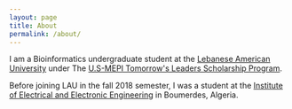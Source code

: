 ```yaml
---
layout: page
title: About
permalink: /about/
---
```


I am a Bioinformatics undergraduate student at the [Lebanese American University](https://www.lau.edu.lb/) under The [U.S-MEPI Tomorrow's Leaders Scholarship Program](https://mepi.state.gov/leadership/tomorrows-leaders-program/tlu/).

Before joining LAU in the fall 2018 semester, I was a student at the [Institute of Electrical and Electronic Engineering](https://fr.wikipedia.org/wiki/Institut_de_g%C3%A9nie_%C3%A9lectrique_et_d%27%C3%A9lectronique) in Boumerdes, Algeria.
